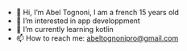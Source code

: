 - 👋 Hi, I’m Abel Tognoni, I am a french 15 years old
- 👀 I’m interested in app developpment
- 🌱 I’m currently learning kotlin
- 📫 How to reach me: abeltognonipro@gmail.com
